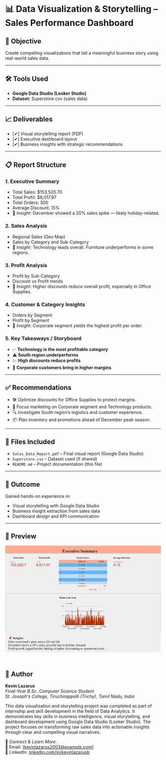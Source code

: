# 📊 Data Visualization & Storytelling – Sales Performance Dashboard

## 🎯 Objective
Create compelling visualizations that tell a meaningful business story using real-world sales data.

---

## 🛠 Tools Used
- **Google Data Studio (Looker Studio)**
- **Dataset:** Superstore.csv (sales data)

---

## 📈 Deliverables
- [✔] Visual storytelling report (PDF)
- [✔] Executive dashboard layout
- [✔] Business insights with strategic recommendations

---

## 📋 Report Structure

### 1. Executive Summary
- Total Sales: $153,520.70
- Total Profit: $8,017.97
- Total Orders: 300
- Average Discount: 15%
- 📌 *Insight:* December showed a 20% sales spike — likely holiday-related.

### 2. Sales Analysis
- Regional Sales (Geo Map)
- Sales by Category and Sub-Category
- 📌 *Insight:* Technology leads overall. Furniture underperforms in some regions.

### 3. Profit Analysis
- Profit by Sub-Category
- Discount vs Profit trends
- 📌 *Insight:* Higher discounts reduce overall profit, especially in Office Supplies.

### 4. Customer & Category Insights
- Orders by Segment
- Profit by Segment
- 📌 *Insight:* Corporate segment yields the highest profit per order.

### 5. Key Takeaways / Storyboard
- ✅ **Technology is the most profitable category**
- ⚠️ **South region underperforms**
- 📉 **High discounts reduce profits**
- 🎯 **Corporate customers bring in higher margins**

---

## ✅ Recommendations
- 🛠 Optimize discounts for Office Supplies to protect margins.
- 🎯 Focus marketing on Corporate segment and Technology products.
- 🔍 Investigate South region’s logistics and customer experience.
- 📦 Plan inventory and promotions ahead of December peak season.

---

## 📎 Files Included
- `Sales_Data_Report.pdf` – Final visual report (Google Data Studio)
- `Superstore.csv` – Dataset used (if shared)
- `README.md` – Project documentation (this file)

---

## 🙌 Outcome
Gained hands-on experience in:
- Visual storytelling with Google Data Studio
- Business insight extraction from sales data
- Dashboard design and KPI communication

---

## 📌 Preview
![Dashboard Preview](./Sales_Data_Report.gif)

## 🧠 Author

**Kevin Lazarus**  
*Final-Year B.Sc. Computer Science Student*  
*St. Joseph's College, Tiruchirappalli (Trichy), Tamil Nadu, India*

This data visualization and storytelling project was completed as part of internship and skill development in the field of Data Analytics. It demonstrates key skills in business intelligence, visual storytelling, and dashboard development using Google Data Studio (Looker Studio). The project focuses on transforming raw sales data into actionable insights through clear and compelling visual narratives.

🔗 *Connect & Learn More:*  
📧 Email: [kevinlazarus2003@example.com]  
🔗 LinkedIn: [linkedin.com/in/kevinlazarusb](https://www.linkedin.com/in/kevinlazarusb)
